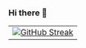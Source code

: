 ### Hi there 👋
<table>
  <tr>
    <td align="center">
      <a href="https://git.io/streak-stats">
        <img src="https://streak-stats.demolab.com?user=isym444&theme=onedark-duo&hide_border=true&card_width=700" alt="GitHub Streak"/>
      </a>
    </td>
  </tr>
</table>


<!--
**isym444/isym444** is a ✨ _special_ ✨ repository because its `README.md` (this file) appears on your GitHub profile.

Here are some ideas to get you started:

- 🔭 I’m currently working on ...
- 🌱 I’m currently learning ...
- 👯 I’m looking to collaborate on ...
- 🤔 I’m looking for help with ...
- 💬 Ask me about ...
- 📫 How to reach me: ...
- 😄 Pronouns: ...
- ⚡ Fun fact: ...
-->
